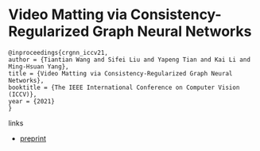 # Video Matting via Consistency-Regularized Graph Neural Networks

```
@inproceedings{crgnn_iccv21,
author = {Tiantian Wang and Sifei Liu and Yapeng Tian and Kai Li and Ming-Hsuan Yang},
title = {Video Matting via Consistency-Regularized Graph Neural Networks},
booktitle = {The IEEE International Conference on Computer Vision (ICCV)},
year = {2021}
}
```

links
- [preprint](https://faculty.ucmerced.edu/mhyang/papers/iccv2021_video_matting.pdf)
